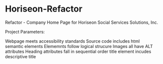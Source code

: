 # Horiseon-Refactor

Refactor - Company Home Page for Horiseon Social Services Solutions, Inc.

Project Parameters: 

Webpage meets accessibility standards
Source code includes html semantic elements
Elememnts follow logical strucure
Images all have ALT attributes
Heading attributes fall in sequential order
title element incudes descriptive title

